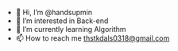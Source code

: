 - 👋 Hi, I’m @handsupmin
- 👀 I’m interested in Back-end
- 🌱 I’m currently learning Algorithm
- 📫 How to reach me thstkdals0318@gmail.com

<!---
handsupmin/handsupmin is a ✨ special ✨ repository because its `README.md` (this file) appears on your GitHub profile.
You can click the Preview link to take a look at your changes.
--->
